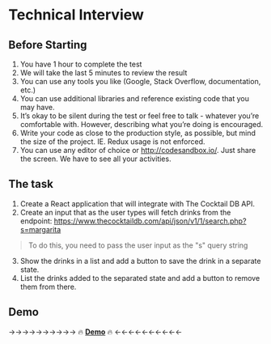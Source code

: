 # Technical Interview

## Before Starting
1. You have 1 hour to complete the test
2. We will take the last 5 minutes to review the result
3. You can use any tools you like (Google, Stack Overflow, documentation, etc.)
4. You can use additional libraries and reference existing code that you may have.
5. It’s okay to be silent during the test or feel free to talk - whatever you’re comfortable with. However, describing what you’re doing is encouraged.
6. Write your code as close to the production style, as possible, but mind the size of the project. IE. Redux usage is not enforced.
7. You can use any editor of choice or http://codesandbox.io/. Just share the screen. We have to see all your activities.


## The task

1. Create a React application that will integrate with The Cocktail DB API. 
2. Create an input that as the user types will fetch drinks from the endpoint: https://www.thecocktaildb.com/api/json/v1/1/search.php?s=margarita
> To do this, you need to pass the user input as the "s" query string
3. Show the drinks in a list and add a button to save the drink in a separate state.
4. List the drinks added to the separated state and add a button to remove them from there.

## Demo
→→→→→→→→→→ 🔥 **<a href="https://one-hour-live-coding.vercel.app/" target="_blank">Demo</a>** 🔥 ←←←←←←←←←←

